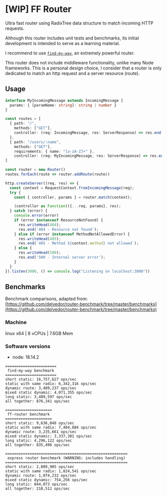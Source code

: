 # [WIP] FF Router

Ultra fast router using RadixTree data structure to match incoming HTTP requests.

Although this router includes unit tests and benchmarks, its initial development 
is intended to serve as a learning material. 

I recommend to use [`find-my-way`](https://www.npmjs.com/package/find-my-way), an extremely powerful router.

This router does not include middleware functionality, unlike many Node frameworks. 
This is a personal design choice, I consider that a router is only dedicated to match an http request and a server resource (route).

## Usage

```ts
interface MyIncomingMessage extends IncomingMessage {
  params: { [paramName: string]: string | number }
}

const routes = [
  { path: "/", 
    methods: ["GET"], 
    controller: (req: IncomingMessage, res: ServerResponse) => res.end("Hello, World!") 
  },
  { path: "/users/:name", 
    methods: ["GET"], 
    requirements: { name: "[a-zA-Z]+" }, 
    controller: (req: MyIncomingMessage, res: ServerResponse) => res.end(`Hello ${req.params.name}!`) }
]

const router = new Router()
routes.forEach(route => router.addRoute(route))

http.createServer((req, res) => {
  const context = RequestContext.fromIncomingMessage(req);
  try {
    const { controller, params } = router.match(context);

    (controller as Function)({...req, params}, res);
  } catch (error) {
    console.error(error)
    if (error instanceof ResourceNotFound) {
      res.writeHead(404);
      res.end('404 - Resource not found');
    } else if (error instanceof MethodNotAllowedError) {
      res.writeHead(405);
      res.end(`405 - Method ${context.method} not allowed`);
    } else {
      res.writeHead(500);
      res.end('500 - Internal server error');
    }
  }
}).listen(3000, () => console.log("Listening on localhost:3000"))

```

## Benchmarks
Benchmark comparisons, adapted from: [https://github.com/delvedor/router-benchmark/tree/master/benchmarks](https://github.com/delvedor/router-benchmark/tree/master/benchmarks)

### Machine
linux x64 | 8 vCPUs | 7.6GB Mem

### Software versions
- node: 18.14.2

```
=======================
 find-my-way benchmark
=======================
short static: 16,757,627 ops/sec
static with same radix: 6,342,316 ops/sec
dynamic route: 3,409,237 ops/sec
mixed static dynamic: 4,071,355 ops/sec
long static: 3,489,597 ops/sec
all together: 876,341 ops/sec

=====================
 ff-router benchmark
=====================
short static: 9,636,848 ops/sec
static with same radix: 7,404,884 ops/sec
dynamic route: 3,235,661 ops/sec
mixed static dynamic: 3,337,301 ops/sec
long static: 4,296,122 ops/sec
all together: 835,496 ops/sec

=======================================================
 express router benchmark (WARNING: includes handling)
=======================================================
short static: 2,089,905 ops/sec
static with same radix: 1,824,541 ops/sec
dynamic route: 1,074,232 ops/sec
mixed static dynamic: 754,256 ops/sec
long static: 844,073 ops/sec
all together: 218,512 ops/sec
```